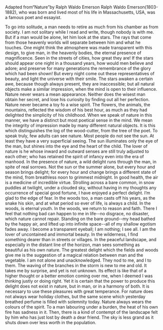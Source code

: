 Adapted from“Nature”by Ralph Waldo Emerson
Ralph Waldo Emerson(1803-1882), who was born and lived most of his life in Massachusetts, USA, was a famous poet and essayist.

To go into solitude, a man needs to retire as much from his chamber as from society. I am not solitary while I read and write, though nobody is with me. But if a man would be alone, let him look at the stars. The rays that come from those heavenly worlds will separate between him and what he touches. One might think the atmosphere was made transparent with this design, to give man, in the heavenly bodies, the eternal presence of magnificence. Seen in the streets of cities, how great they are! If the stars should appear one night in a thousand years, how would men believe and adore; and preserve for many generations the remembrance of the glory which had been shown! But every night come out these representatives of beauty, and light the universe with their smile.
The stars awaken a certain awe, because though always present, they are inaccessible; but all natural objects make a similar impression, when the mind is open to their influence. Nature never wears a mean appearance. Neither does the wisest man obtain her secret, and lose his curiosity by finding out all her perfection. Nature never became a toy fo a wise spirit. The flowers, the animals, the mountains, reflected the wisdom of his best hour, as much as they had delighted the simplicity of his childhood.
When we speak of nature in this manner, we have a distinct but most poetical sense in the mind. We mean the integrity of impression made by many different natural objects. It is this which distinguishes the log of the wood-cutter, from the tree of the poet.
To speak truly, few adults can see nature. Most people do not see the sun. At least they have a very superficial seeing. The sun illuminates only the eye of the man, but shines into the eye and the heart of the child. The lover of nature is he whose inward and outward senses are still truly adjusted to each other; who has retained the spirit of infancy even into the era of manhood. In the presence of nature, a wild delight runs through the man, in spite of real sorrows. Not the sun or the summer alone, but every hour and season brings delight; for every hour and change brings a different state of the mind, from breathless noon to grimmest midnight. In good health, the air is a medicine of incredible virtue. Strolling across a bare common, in snow puddles at twilight, under a clouded sky, without having in my thoughts any occurrence of special good fortune, I have enjoyed a perfect delight. I’m glad to the edge of fear.
In the woods too, a man casts off his years, as the snake his skin, and at what period so ever of life, is always a child. In the woods, is eternal youth. In the woods, we return to reason and faith. There I feel that nothing bad can happen to me in life--no disgrace, no disaster, which nature cannot repair. Standing on the bare ground--my head bathed by the happy air, and lifted up into infinite space--all of my shallow egotism fades away. I become a transparent eyeball; I am nothing; I see all.
I am the lover of uncontained and immortal beauty. In the wilderness, I find something dearer than in streets or villages. In the peaceful landscape, and especially in the distant line of the horizon, man sees something as beautiful as his own nature.
The greatest delight which the fields and woods give me is the suggestion of a magical relation between man and the vegetable. I am not alone and unacknowledged. They nod to me, and I to them. The waving of the branches in the storm is new to me and old. It takes me by surprise, and yet is not unknown. Its effect is like that of a higher thought or a better emotion coming over me, when I deemed I was thinking justly or doing right.
Yet it is certain that the power to produce this delight does not exist in nature, but in man, or in a harmony of both. It is necessary to use these pleasures with great temperance. For nature does not always wear holiday clothes, but the same scene which yesterday breathed perfume is filled with solemnity today. Nature always wears the colours of the spirit. To a man labouring under a burden, the heat of his own fire has sadness in it. Then, there is a kind of contempt of the landscape felt by him who has just lost by death a dear friend. The sky is less grand as it shuts down over less worth in the population.

